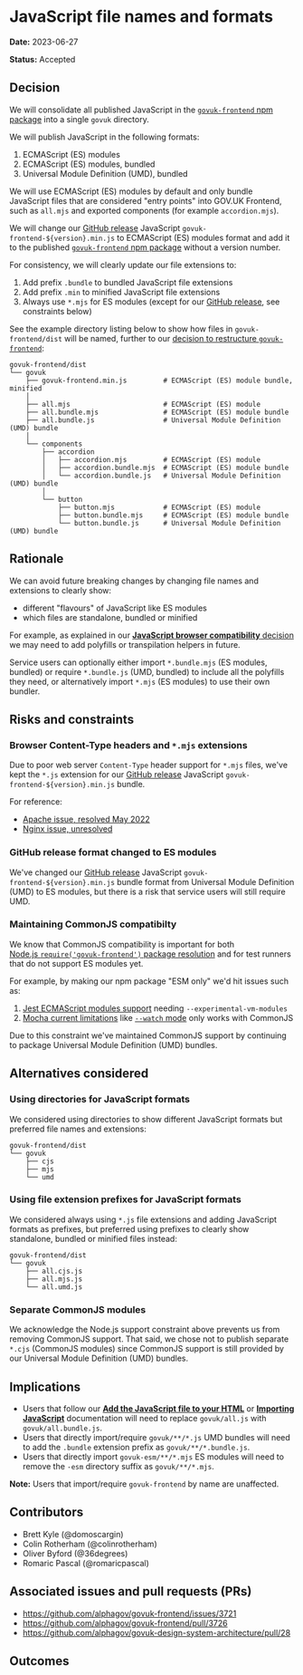 # JavaScript file names and formats

**Date:** 2023-06-27

**Status:** Accepted

## Decision

We will consolidate all published JavaScript in the [`govuk-frontend` npm package](https://www.npmjs.com/package/govuk-frontend) into a single `govuk` directory.

We will publish JavaScript in the following formats:

1. ECMAScript (ES) modules
2. ECMAScript (ES) modules, bundled
3. Universal Module Definition (UMD), bundled

We will use ECMAScript (ES) modules by default and only bundle JavaScript files that are considered "entry points" into GOV.UK Frontend, such as `all.mjs` and exported components (for example `accordion.mjs`).

We will change our [GitHub release](https://github.com/alphagov/govuk-frontend/releases) JavaScript `govuk-frontend-${version}.min.js` to ECMAScript (ES) modules format and add it to the published [`govuk-frontend` npm package](https://www.npmjs.com/package/govuk-frontend) without a version number.

For consistency, we will clearly update our file extensions to:

1. Add prefix `.bundle` to bundled JavaScript file extensions
2. Add prefix `.min` to minified JavaScript file extensions
3. Always use `*.mjs` for ES modules (except for our [GitHub release](https://github.com/alphagov/govuk-frontend/releases), see constraints below)

See the example directory listing below to show how files in `govuk-frontend/dist` will be named, further to our [decision to restructure `govuk-frontend`](./005-repository-organisation-for-v5.md):

```shell
govuk-frontend/dist
└── govuk
    ├── govuk-frontend.min.js         # ECMAScript (ES) module bundle, minified
    │
    ├── all.mjs                       # ECMAScript (ES) module
    ├── all.bundle.mjs                # ECMAScript (ES) module bundle
    ├── all.bundle.js                 # Universal Module Definition (UMD) bundle
    │
    └── components
        ├── accordion
        │   ├── accordion.mjs         # ECMAScript (ES) module
        │   ├── accordion.bundle.mjs  # ECMAScript (ES) module bundle
        │   └── accordion.bundle.js   # Universal Module Definition (UMD) bundle
        │
        └── button
            ├── button.mjs            # ECMAScript (ES) module
            ├── button.bundle.mjs     # ECMAScript (ES) module bundle
            └── button.bundle.js      # Universal Module Definition (UMD) bundle
```

## Rationale

We can avoid future breaking changes by changing file names and extensions to clearly show:

* different "flavours" of JavaScript like ES modules
* which files are standalone, bundled or minified

For example, as explained in our [**JavaScript browser compatibility** decision](./006-javascript-compatibility.md) we may need to add polyfills or transpilation helpers in future.

Service users can optionally either import `*.bundle.mjs` (ES modules, bundled) or require `*.bundle.js` (UMD, bundled) to include all the polyfills they need, or alternatively import `*.mjs` (ES modules) to use their own bundler.

## Risks and constraints

### Browser Content-Type headers and `*.mjs` extensions

Due to poor web server `Content-Type` header support for `*.mjs` files, we've kept the `*.js` extension for our [GitHub release](https://github.com/alphagov/govuk-frontend/releases) JavaScript `govuk-frontend-${version}.min.js` bundle.

For reference:

* [Apache issue, resolved May 2022](https://bz.apache.org/bugzilla/show_bug.cgi?id=61383)
* [Nginx issue, unresolved](https://trac.nginx.org/nginx/ticket/2216)

### GitHub release format changed to ES modules

We've changed our [GitHub release](https://github.com/alphagov/govuk-frontend/releases) JavaScript `govuk-frontend-${version}.min.js` bundle format from Universal Module Definition (UMD) to ES modules, but there is a risk that service users will still require UMD.

### Maintaining CommonJS compatibilty

We know that CommonJS compatibility is important for both [Node.js `require('govuk-frontend')` package resolution](https://github.com/alphagov/govuk-frontend/issues/3755) and for test runners that do not support ES modules yet.

For example, by making our npm package "ESM only" we'd hit issues such as:

1. [Jest ECMAScript modules support](https://jestjs.io/docs/ecmascript-modules) needing `--experimental-vm-modules`
2. [Mocha current limitations](https://mochajs.org/#current-limitations) like [`--watch` mode](https://github.com/mochajs/mocha/issues/4374) only works with CommonJS

Due to this constraint we've maintained CommonJS support by continuing to package Universal Module Definition (UMD) bundles.

## Alternatives considered

### Using directories for JavaScript formats

We considered using directories to show different JavaScript formats but preferred file names and extensions:

```shell
govuk-frontend/dist
└── govuk
    ├── cjs
    ├── mjs
    └── umd
```

### Using file extension prefixes for JavaScript formats

We considered always using `*.js` file extensions and adding JavaScript formats as prefixes, but preferred using prefixes to clearly show standalone, bundled or minified files instead:

```shell
govuk-frontend/dist
└── govuk
    ├── all.cjs.js
    ├── all.mjs.js
    └── all.umd.js
```

### Separate CommonJS modules

We acknowledge the Node.js support constraint above prevents us from removing CommonJS support. That said, we chose not to publish separate `*.cjs` (CommonJS modules) since CommonJS support is still provided by our Universal Module Definition (UMD) bundles.

## Implications

- Users that follow our [**Add the JavaScript file to your HTML**](https://frontend.design-system.service.gov.uk/importing-css-assets-and-javascript/#add-the-javascript-file-to-your-html) or [**Importing JavaScript**](https://github.com/alphagov/govuk-frontend/blob/main/packages/govuk-frontend/README.md#importing-javascript) documentation will need to replace `govuk/all.js` with `govuk/all.bundle.js`.
- Users that directly import/require `govuk/**/*.js` UMD bundles will need to add the `.bundle` extension prefix as `govuk/**/*.bundle.js`.
- Users that directly import `govuk-esm/**/*.mjs` ES modules will need to remove the `-esm` directory suffix as `govuk/**/*.mjs`.

**Note:** Users that import/require `govuk-frontend` by name are unaffected.

## Contributors

- Brett Kyle (@domoscargin)
- Colin Rotherham (@colinrotherham)
- Oliver Byford (@36degrees)
- Romaric Pascal (@romaricpascal)

## Associated issues and pull requests (PRs)

- https://github.com/alphagov/govuk-frontend/issues/3721
- https://github.com/alphagov/govuk-frontend/pull/3726
- https://github.com/alphagov/govuk-design-system-architecture/pull/28

## Outcomes

<!-- Note any outcomes or consequences of the decision . -->
